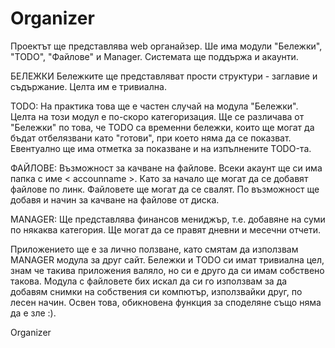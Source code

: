 Organizer
=========

Проектът ще представлява web органайзер. Ше има модули "Бележки", "TODO", "Файлове" и Manager. Системата ще поддържа и акаунти. 

БЕЛЕЖКИ
Бележките ще представляват прости структури - заглавие и съдържание. Целта им е тривиална.

TODO:
На практика това ще е частен случай на модула "Бележки". Целта на този модул е по-скоро категоризация. Ще се различава от "Бележки" по това, че TODO са временни бележки, които ще могат да бъдат отбелязвани като "готови", при което няма да се показват. Евентуално ще има отметка за показване и на изпълнените TODO-та.

ФАЙЛОВЕ:
Възможност за качване на файлове. Всеки акаунт ще си има папка с име < accounname >. Като за начало ще могат да се добавят файлове по линк. Файловете ще могат да се свалят. По възможност ще добавя и начин за качване на файлове от диска.

MANAGER:
Ще представлява финансов мениджър, т.е. добавяне на суми по някаква категория. Ще могат да се правят дневни и месечни отчети.

Приложението ще е за лично ползване, като смятам да използвам MANAGER модула за друг сайт. Бележки и TODO си имат тривиална цел, знам че такива приложения валяло, но си е друго да си имам собствено такова. Модула с файловете бих искал да си го използвам за да добавям снимки на собствения си компютър, използвайки друг, по лесен начин. Освен това, обикновена функция за споделяне също няма да е зле :).

Organizer
